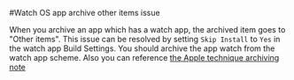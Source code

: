 #Watch OS app archive other items issue

When you archive an app which has a watch app, the archived item goes to "Other items".
This issue can be resolved by setting `Skip Install` to `Yes` in the watch app Build Settings. You should archive the app watch from the watch app scheme. Also you can reference [the Apple technique archiving note](https://developer.apple.com/library/content/technotes/tn2215/_index.html#//apple_ref/doc/uid/DTS40011221-CH1-PROJ)
